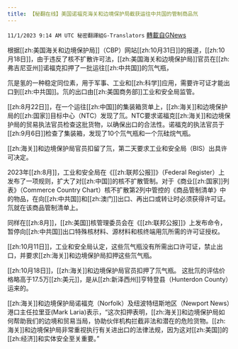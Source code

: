 ```yaml
---
title: 【秘翻在线】美国诺福克海关和边境保护局截获运往中共国的管制商品氘
---
```

`11/1/2023 9:14 AM UTC 秘密翻譯組G-Translators` [轉載自GNews](https://gnews.org/articles/1907489)

根据[[zh:美国海关和边境保护局]]（CBP）网站[[zh:10月31日]]的报道，[[zh:10月18日]]，由于违反了核不扩散许可法，[[zh:美国海关和边境保护局]]官员在[[zh:弗吉尼亚州]]诺福克扣押了一批运往[[zh:中共国]]的氘气瓶，

氘是氢的一种稳定同位素，用于军事、工业和[[zh:科学]]应用，需要许可证才能出口到[[zh:中共国]]。氘的出口由[[zh:美国商务部]]工业和安全局监管。

[[zh:8月22日]]，在一个运往[[zh:中国]]的集装箱货单上，[[zh:海关]]和边境保护局的[[zh:国家]]目标中心（NTC）发现了氘。NTC要求诺福克[[zh:海关]]和边境保护局的贸易执法官员检查这批货物，以确保出口的合法性。诺福克的执法官员于[[zh:9月6日]]检查了集装箱，发现了10个氘气瓶和一个氘硅烷气瓶。

[[zh:海关]]和边境保护局官员扣留了氘，第二天要求工业和安全局（BIS）出具许可决定。

2023年[[zh:8月]]，工业和安全局在《[[zh:联邦公报]]》（Federal Register）上发布了一项规则，扩大了对[[zh:中国]]的核不扩散管制。对于《商业[[zh:国家]]列表》（Commerce Country Chart）核不扩散第2列中管控的《商品管制清单》中的物品，在向[[zh:中共国]]和[[zh:澳门]]出口、再出口或转让时必须获得许可证。氘就在该商品管制清单上。

同样在[[zh:8月]]，[[zh:美国]]核管理委员会在《[[zh:联邦公报]]》上发布命令，暂停向[[zh:中共国]]出口特殊核材料、源材料和核终端用氘所需的许可证授权。

[[zh:10月11日]]，工业和安全局认定，这些氘气瓶没有所需出口许可证，禁止出口，并要求[[zh:海关]]和边境保护局扣押这些氘气瓶。

[[zh:10月18日]]，[[zh:海关]]和边境保护局官员扣押了氘气瓶。 这批氘的评估价格略高于17.5万[[zh:美元]]，是从[[zh:新泽西州]]亨特登县（Hunterdon County）运来的。

[[zh:海关]]和边境保护局诺福克（Norfolk）及纽波特纽斯地区（Newport News）港口主任拉里亚(Mark Laria)表示，“这次扣押表明，[[zh:海关]]和边境保护局如何帮助我们的边境和贸易当局，协助伙伴机构拦截非法和潜在的危险货物。[[zh:海关]]和边境保护局非常重视执行有关进出口的法律法规，因为这对[[zh:美国]]的[[zh:经济]]和实体安全至关重要。”
